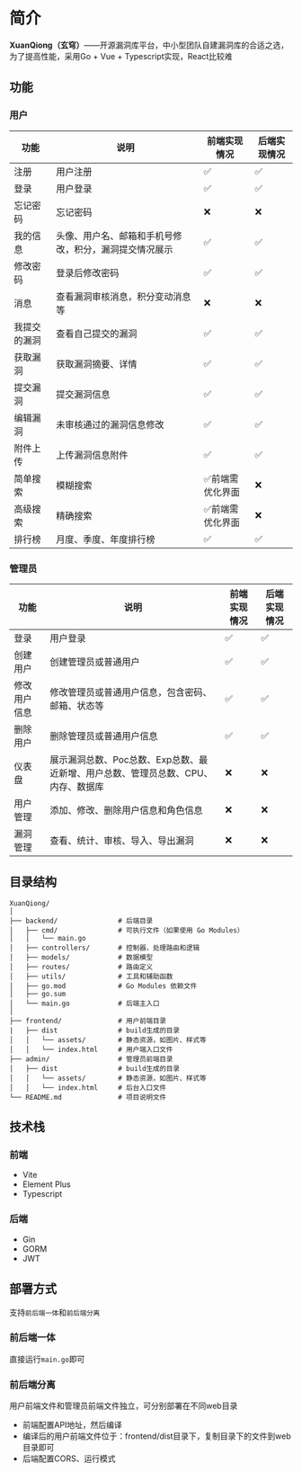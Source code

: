 # 简介

**XuanQiong（玄穹）**——开源漏洞库平台，中小型团队自建漏洞库的合适之选，为了提高性能，采用Go + Vue + Typescript实现，React比较难

## 功能

### 用户

|功能|说明|前端实现情况|后端实现情况|
|-|-|-|-|
|注册|用户注册|✅|✅|
|登录|用户登录|✅|✅|
|忘记密码|忘记密码|❌|❌|
|我的信息|头像、用户名、邮箱和手机号修改，积分，漏洞提交情况展示|✅|✅|
|修改密码|登录后修改密码|✅|✅|
|消息|查看漏洞审核消息，积分变动消息等|❌|❌|
|我提交的漏洞|查看自己提交的漏洞|✅|✅|
|获取漏洞|获取漏洞摘要、详情|✅|✅|
|提交漏洞|提交漏洞信息|✅|✅|
|编辑漏洞|未审核通过的漏洞信息修改|✅|✅|
|附件上传|上传漏洞信息附件|✅|✅|
|简单搜索|模糊搜索|✅前端需优化界面|❌|
|高级搜索|精确搜索|✅前端需优化界面|❌|
|排行榜|月度、季度、年度排行榜|✅|✅|

### 管理员

|功能|说明|前端实现情况|后端实现情况|
|-|-|-|-|
|登录|用户登录|✅|✅|
|创建用户|创建管理员或普通用户|✅|✅|
|修改用户信息|修改管理员或普通用户信息，包含密码、邮箱、状态等|✅|✅|
|删除用户|删除管理员或普通用户信息|✅|✅|
|仪表盘|展示漏洞总数、Poc总数、Exp总数、最近新增、用户总数、管理员总数、CPU、内存、数据库|❌|❌|
|用户管理|添加、修改、删除用户信息和角色信息|❌|❌|
|漏洞管理|查看、统计、审核、导入、导出漏洞|❌|❌|

## 目录结构

```
XuanQiong/
│
├── backend/               # 后端目录
│   ├── cmd/               # 可执行文件（如果使用 Go Modules）
│   │   └── main.go
│   ├── controllers/       # 控制器，处理路由和逻辑
│   ├── models/            # 数据模型
│   ├── routes/            # 路由定义
│   ├── utils/             # 工具和辅助函数
│   ├── go.mod             # Go Modules 依赖文件
│   ├── go.sum
│   └── main.go            # 后端主入口
│
├── frontend/              # 用户前端目录
|   ├── dist               # build生成的目录
│   │   └── assets/        # 静态资源，如图片、样式等
│   │   └── index.html     # 用户端入口文件
├── admin/                 # 管理员前端目录
│   ├── dist               # build生成的目录
│   │   └── assets/        # 静态资源，如图片、样式等
│   │   └── index.html     # 后台入口文件
└── README.md              # 项目说明文件
```

## 技术栈

### 前端

- Vite
- Element Plus
- Typescript

### 后端

- Gin
- GORM
- JWT

## 部署方式

支持`前后端一体`和`前后端分离`

### 前后端一体

直接运行`main.go`即可

### 前后端分离

用户前端文件和管理员前端文件独立，可分别部署在不同web目录

- 前端配置API地址，然后编译
- 编译后的用户前端文件位于：frontend/dist目录下，复制目录下的文件到web目录即可
- 后端配置CORS、运行模式
